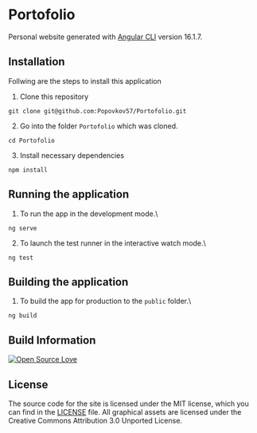 # Portofolio

Personal website generated with [Angular CLI](https://github.com/angular/angular-cli) version 16.1.7.

## Installation
Follwing are the steps to install this application

1. Clone this repository
```
git clone git@github.com:Popovkov57/Portofolio.git
```

2. Go into the folder `Portofolio` which was cloned.
```
cd Portofolio
```

3. Install necessary dependencies
```
npm install
```

## Running the application
1. To run the app in the development mode.\
```
ng serve
```

2. To launch the test runner in the interactive watch mode.\
```
ng test
```

## Building the application
1. To build the app for production to the `public` folder.\
```
ng build
```

## Build Information

[![Open Source Love](https://firstcontributions.github.io/open-source-badges/badges/open-source-v1/open-source.svg)](https://github.com/firstcontributions/open-source-badges)

## License
The source code for the site is licensed under the MIT license, which you can find in the [LICENSE](https://github.com/Popovkov57/Portofolio/blob/main/LICENSE) file.
All graphical assets are licensed under the Creative Commons Attribution 3.0 Unported License.
